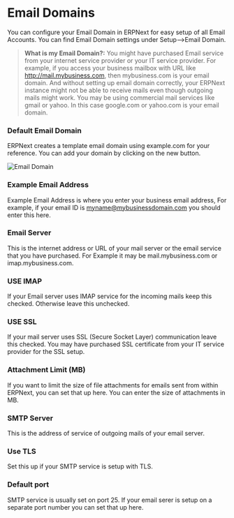 <!-- add-breadcrumbs -->
# Email Domains

You can configure your Email Domain in ERPNext for easy setup of all Email Accounts. You can find Email Domain settings under Setup-->Email Domain.

> **What is my Email Domain?:** You might have purchased Email service from your internet service provider or your IT service provider. For example, if you access your business mailbox with URL like http://mail.mybusiness.com, then mybusiness.com is your email domain. And without setting up email domain correctly, your ERPNext instance might not be able to receive mails even though outgoing mails might work. You may be using commercial mail services like gmail or yahoo. In this case google.com or yahoo.com is your email domain.

### Default Email Domain

ERPNext creates a template email domain using example.com for your reference. You can add your domain by clicking on the new button.

<img class="screenshot" alt="Email Domain" src="{{docs_base_url}}/assets/img/setup/email/email-domain.png">

### Example Email Address

Example Email Address is where you enter your business email address, For example, if your email ID is myname@mybusinessdomain.com you should enter this here.

### Email Server

This is the internet address or URL of your mail server or the email service that you have purchased. For Example it may be mail.mybusiness.com or imap.mybusiness.com. 

### USE IMAP

If your Email server uses IMAP service for the incoming mails keep this checked. Otherwise leave this unchecked.

### USE SSL

If your mail server uses SSL (Secure Socket Layer) communication leave this checked. You may have purchased SSL certificate from your IT service provider for the SSL setup.

### Attachment Limit (MB)

If you want to limit the size of file attachments for emails sent from within ERPNext, you can set that up here. You can enter the size of attachments in MB.

### SMTP Server

This is the address of service of outgoing mails of your email server.

### Use TLS

Set this up if your SMTP service is setup with TLS.

### Default port

SMTP service is usually set on port 25. If your email serer is setup on a separate port number you can set that up here.


